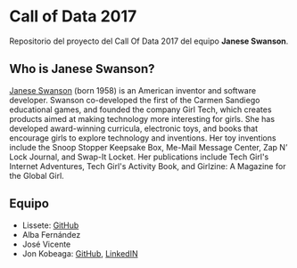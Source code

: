 # Call of Data 2017

Repositorio del proyecto del Call Of Data 2017 del equipo **Janese Swanson**.

## Who is Janese Swanson?

[Janese Swanson](https://en.wikipedia.org/wiki/Janese_Swanson) (born 1958) is an American inventor and software developer. Swanson co-developed the first of the Carmen Sandiego educational games, and founded the company Girl Tech, which creates products aimed at making technology more interesting for girls. She has developed award-winning curricula, electronic toys, and books that encourage girls to explore technology and inventions. Her toy inventions include the Snoop Stopper Keepsake Box, Me-Mail Message Center, Zap N’ Lock Journal, and Swap-It Locket. Her publications include Tech Girl's Internet Adventures, Tech Girl's Activity Book, and Girlzine: A Magazine for the Global Girl.

## Equipo

- Lissete: [GitHub](https://github.com/lisssb)
- Alba Fernández
- José Vicente
- Jon Kobeaga: [GitHub](https://github.com/jkobeaga), [LinkedIN](https://www.linkedin.com/in/jon-kobeaga-urriolabeitia-993ab6133)
